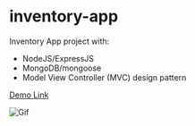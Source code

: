 # inventory-app

Inventory App project with:
- NodeJS/ExpressJS 
- MongoDB/mongoose 
- Model View Controller (MVC) design pattern

[Demo Link](inventory-app-16432.herokuapp.com/)

![Gif](inventory.gif)
